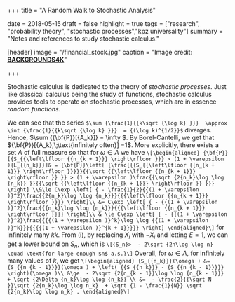 +++
title = "A Random Walk to Stochastic Analysis"

date = 2018-05-15
draft = false
highlight = true
tags = ["research", "probability theory", "stochastic processes","kpz universality"]
summary = "Notes and references to study stochastic calculus."

[header]
image = "/financial_stock.jpg"
caption = "Image credit: [**BACKGROUNDS4K**](http://backgrounds4k.net/stocks/)"

+++

Stochastic calculus is dedicated to the theory of _stochastic processes_. Just like classical calculus being the study of functions, stochastic calculus provides tools to operate on stochastic processes, which are in essence _random functions_.

We can see that the series `$\sum {\frac{1}{{k\sqrt {\log k} }}}  \approx \int {\frac{1}{{k\sqrt {\log k} }}}  = {(\log k)^{1/2}}$` diverges. Hence, $\sum {{\bf{P}}[{A_k}]}  = \infty $. By Borel-Cantelli, we get that ${\bf{P}}[{A_k},\;\text{infinitely often}] =1$. More explicitly, there exists a set $A$ of full measure so that for $\omega \in A$ we have
`\[\begin{aligned}
{\bf{P}}[{S_{{\left\lfloor {{n_{k + 1}}} \right\rfloor }}} > (1 + \varepsilon ){L_{{n_k}}}]& = {\bf{P}}\left[ {\frac{{{S_{{\left\lfloor {{n_{k + 1}}} \right\rfloor }}}}}{{\sqrt {{\left\lfloor {{n_{k + 1}}} \right\rfloor }} }} > (1 + \varepsilon )\frac{{\sqrt {2{n_k}\log \log {n_k}} }}{{\sqrt {{\left\lfloor {{n_{k + 1}}} \right\rfloor }} }}} \right] \\&\le C\exp \left[ { - \frac{1}{2}{{(1 + \varepsilon )}^2}\frac{{2{n_k}\log \log {n_k}}}{{{\left\lfloor {{n_{k + 1}}} \right\rfloor }}}} \right]\\
 &= C\exp \left[ { - {{(1 + \varepsilon )}^2}\frac{{{n_k}\log \log {n_k}}}{{{\left\lfloor {{n_{k + 1}}} \right\rfloor }}}} \right]\\
& \le C\exp \left[ { - {{(1 + \varepsilon )}^2}\frac{{{{(1 + \varepsilon )}^k}\log \log {{(1 + \varepsilon )}^k}}}{{{{(1 + \varepsilon )}^{k + 1}}}}} \right]
\end{aligned}\]`
for infinitely many $k$_k_. From (i), by replacing $X_i$ with $-X_i$ and letting $E =1$, we can get a lower bound on $S_n$, which is
`\[{S_n}>  - 2\sqrt {2n\log \log n} \quad \text{for large enough $n$ a.s.}\]`
Overall, for $\omega \in A$, for infinitely many values of $k$, we get
`\[\begin{aligned}
{S_{{n_k}}}(\omega ) &= {S_{{n_{k - 1}}}}(\omega ) + \left( {{S_{{n_k}}} - {S_{{n_{k - 1}}}}} \right)(\omega )\\
 &\ge  - 2\sqrt {2{n_{k - 1}}\log \log {n_{k - 1}}}  + \sqrt {2\Delta {n_k}\log \log {n_k}} \\
 &=  - \frac{2}{{\sqrt N }}\sqrt {2{n_k}\log \log n_k}  + \sqrt {1 - \frac{1}{N}} \sqrt {2{n_k}\log \log n_k} .
\end{aligned}\]`